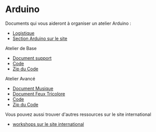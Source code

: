 # Arduino

Documents qui vous aideront à organiser un atelier Arduino :

- [Logistique](logistique_arduino.html)
- [Section Arduino sur le site](http://www.devoxx4kids.org/france/ateliers/arduino/)

Atelier de Base 

- [Document support](atelier-base/D4K-Arduino-2014-FR-Base.pdf)
- [Code](https://github.com/Devoxx4KidsFR/materials/tree/gh-pages/ateliers/arduino/atelier-base/code)
- [Zip du Code](https://github.com/Devoxx4KidsFR/materials/tree/gh-pages/ateliers/arduino/atelier-base/code.zip?raw=true)

Atelier Avancé

- [Document Musique](atelier-avance/D4K-Arduino-2014-FR-Musique.pdf)
- [Document Feux Tricolore](atelier-avance/D4K-Arduino-2014-FR-FeuxTricolore.pdf)
- [Code](https://github.com/Devoxx4KidsFR/materials/tree/gh-pages/ateliers/arduino/atelier-avance/code)
- [Zip du Code](https://github.com/Devoxx4KidsFR/materials/tree/gh-pages/ateliers/arduino/atelier-avance/code.zip?raw=true)

Vous pouvez aussi trouver d'autres ressources sur le site international 

- [workshops sur le site international](https://github.com/devoxx4kids/materials/tree/master/workshops)





